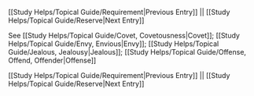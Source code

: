[[Study Helps/Topical Guide/Requirement|Previous Entry]]  ||  [[Study Helps/Topical Guide/Reserve|Next Entry]]

 See [[Study Helps/Topical Guide/Covet, Covetousness|Covet]]; [[Study Helps/Topical Guide/Envy, Envious|Envy]]; [[Study Helps/Topical Guide/Jealous, Jealousy|Jealous]]; [[Study Helps/Topical Guide/Offense, Offend, Offender|Offense]]

[[Study Helps/Topical Guide/Requirement|Previous Entry]]  ||  [[Study Helps/Topical Guide/Reserve|Next Entry]]
